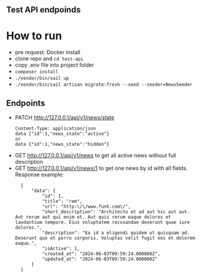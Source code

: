 
## Test API endpoinds

# How to run

- pre request: Docker install
- clone repo and ```cd test-api```
- copy .env file into project folder
- ```composer install```
- ```./vendor/bin/sail up```
- ```./vendor/bin/sail artisan migrate:fresh --seed --seeder=NewsSeeder```

## Endpoints

-   PATCH http://127.0.0.1/api/v1/news/state
    ```
    Content-Type: application/json
    data {"id":1,"news_state":"active"}
    or
    data {"id":1,"news_state":"hidden"}
    ```
  - GET http://127.0.0.1/api/v1/news 
      to get all active news without full description
  - GET http://127.0.0.1/api/v1/news/1
      to get one news by id with all fields. 
    Response example:
    ```
      {
          "data": {
              "id": 1,
              "title": "rem",
              "url": "http:\/\/www.funk.com\/",
              "short_description": "Architecto et ad aut hic aut aut. Aut rerum aut qui enim et. Aut quis rerum eaque dolores et laudantium tempore. Eius voluptatem recusandae deserunt quae iure dolores.",
              "description": "Ea id a eligendi quidem ut quisquam ad. Deserunt quo et porro corporis. Voluptas velit fugit eos et dolorem eaque.",
              "isActive": 1,
              "created_at": "2024-06-03T09:59:24.000000Z",
              "updated_at": "2024-06-03T09:59:24.000000Z"
          }
      }
      ```
